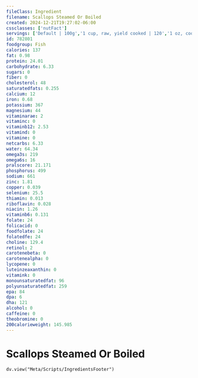 ```yaml
---
fileClass: Ingredient
filename: Scallops Steamed Or Boiled
created: 2024-12-21T19:27:02-06:00
cssclasses: ['nutFact']
servings: ['Default | 100g','1 cup, raw, yield cooked | 120','1 oz, cooked | 28','1 cup, cooked | 180','1 scallop | 13']
id: 782801
foodgroup: Fish
calories: 137
fat: 0.98
protein: 24.01
carbohydrate: 6.33
sugars: 0
fiber: 0
cholesterol: 48
saturatedfats: 0.255
calcium: 12
iron: 0.68
potassium: 367
magnesium: 44
vitaminarae: 2
vitaminc: 0
vitaminb12: 2.53
vitamind: 0
vitamine: 0
netcarbs: 6.33
water: 64.34
omega3s: 219
omega6s: 16
pralscore: 21.171
phosphorus: 499
sodium: 661
zinc: 1.81
copper: 0.039
selenium: 25.5
thiamin: 0.013
riboflavin: 0.028
niacin: 1.26
vitaminb6: 0.131
folate: 24
folicacid: 0
foodfolate: 24
folatedfe: 24
choline: 129.4
retinol: 2
carotenebeta: 0
carotenealpha: 0
lycopene: 0
luteinzeaxanthin: 0
vitamink: 0
monounsaturatedfat: 96
polyunsaturatedfat: 259
epa: 84
dpa: 6
dha: 121
alcohol: 0
caffeine: 0
theobromine: 0
200calorieweight: 145.985
---
```


# Scallops Steamed Or Boiled

```dataviewjs
dv.view("Meta/Scripts/IngredientsFooter")
```